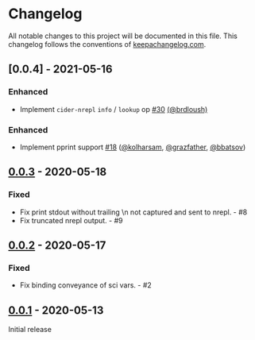 # Changelog
All notable changes to this project will be documented in this file. This changelog follows the conventions of [keepachangelog.com](http://keepachangelog.com/).

## [0.0.4] - 2021-05-16

### Enhanced

- Implement `cider-nrepl` `info` / `lookup` op [#30](https://github.com/babashka/babashka.nrepl/issues/30) [(@brdloush)](https://github.com/brdloush)

### Enhanced

- Implement pprint support [#18](https://github.com/babashka/babashka.nrepl/issues/18) ([@kolharsam](https://github.com/kolharsam), [@grazfather](https://github.com/grazfather), [@bbatsov](https://github.com/bbatsov))

## [0.0.3] - 2020-05-18

### Fixed
- Fix print stdout without trailing \n not captured and sent to nrepl. - #8
- Fix truncated nrepl output. - #9

## [0.0.2] - 2020-05-17

### Fixed
- Fix binding conveyance of sci vars. - #2

## [0.0.1] - 2020-05-13
Initial release

[Unreleased]: https://github.com/babashka/babashka.nrepl/compare/v0.0.3...HEAD
[0.0.3]: https://github.com/babashka/babashka.nrepl/compare/v0.0.2...v0.0.3
[0.0.2]: https://github.com/babashka/babashka.nrepl/compare/v0.0.1...v0.0.2
[0.0.1]: https://github.com/babashka/babashka.nrepl/tree/v0.0.1
